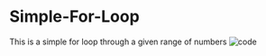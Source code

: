
# Simple-For-Loop
This is a simple for loop through a given range of numbers
![code](https://user-images.githubusercontent.com/71952428/126733891-cdd0573c-cd10-433b-9e16-bed21e60d39f.PNG)
